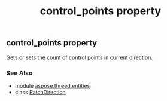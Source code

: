 ﻿---
title: control_points property
second_title: Aspose.3D for Python via .NET API References
description: 
type: docs
weight: 40
url: /python-net/aspose.threed.entities/patchdirection/control_points/
is_root: false
---

## control_points property


Gets or sets the count of control points in current direction.

### See Also
* module [aspose.threed.entities](../../)
* class [PatchDirection](/3d/python-net/aspose.threed.entities/patchdirection)

